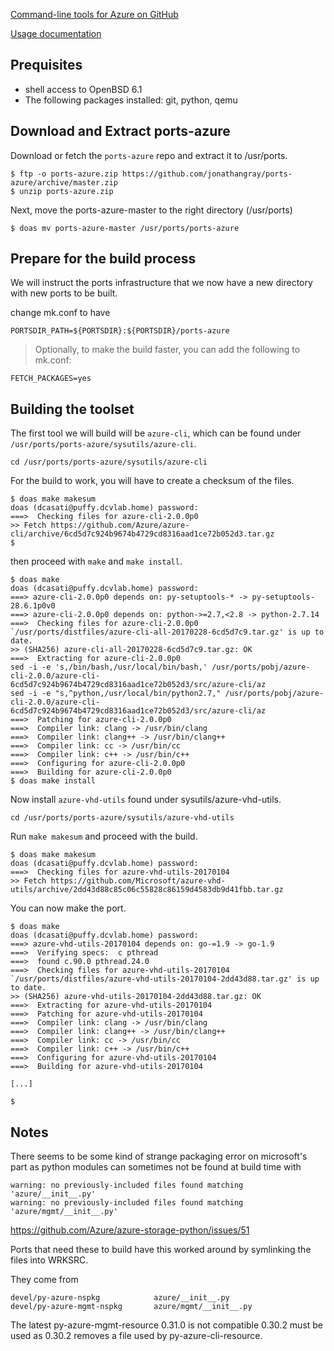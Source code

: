 [Command-line tools for Azure on GitHub](https://github.com/Azure/azure-cli)

[Usage documentation](https://docs.microsoft.com/en-us/cli/azure/)

## Prequisites

* shell access to OpenBSD 6.1
* The following packages installed: git, python, qemu

## Download and Extract ports-azure

Download or fetch the `ports-azure` repo and extract it to /usr/ports.

```
$ ftp -o ports-azure.zip https://github.com/jonathangray/ports-azure/archive/master.zip
$ unzip ports-azure.zip
```
Next, move the ports-azure-master to the right directory (/usr/ports)

```
$ doas mv ports-azure-master /usr/ports/ports-azure
```

## Prepare for the build process

We will instruct the ports infrastructure that we now have a new directory with new ports to be 
built. 

change mk.conf to have

```
PORTSDIR_PATH=${PORTSDIR}:${PORTSDIR}/ports-azure
```
 
> Optionally, to make the build faster, you can add the following to mk.conf:

```
FETCH_PACKAGES=yes
```
## Building the toolset

The first tool we will build will be `azure-cli`, which can be found under `/usr/ports/ports-azure/sysutils/azure-cli`.

```
cd /usr/ports/ports-azure/sysutils/azure-cli
```
For the build to work, you will have to create a checksum of the files.

```
$ doas make makesum                                                    
doas (dcasati@puffy.dcvlab.home) password: 
===>  Checking files for azure-cli-2.0.0p0
>> Fetch https://github.com/Azure/azure-cli/archive/6cd5d7c924b9674b4729cd8316aad1ce72b052d3.tar.gz
$
```

then proceed with `make` and `make install`.
```
$ doas make
doas (dcasati@puffy.dcvlab.home) password: 
===> azure-cli-2.0.0p0 depends on: py-setuptools-* -> py-setuptools-28.6.1p0v0
===> azure-cli-2.0.0p0 depends on: python->=2.7,<2.8 -> python-2.7.14
===>  Checking files for azure-cli-2.0.0p0
`/usr/ports/distfiles/azure-cli-all-20170228-6cd5d7c9.tar.gz' is up to date.
>> (SHA256) azure-cli-all-20170228-6cd5d7c9.tar.gz: OK
===>  Extracting for azure-cli-2.0.0p0
sed -i -e 's,/bin/bash,/usr/local/bin/bash,' /usr/ports/pobj/azure-cli-2.0.0/azure-cli-6cd5d7c924b9674b4729cd8316aad1ce72b052d3/src/azure-cli/az
sed -i -e "s,^python,/usr/local/bin/python2.7," /usr/ports/pobj/azure-cli-2.0.0/azure-cli-6cd5d7c924b9674b4729cd8316aad1ce72b052d3/src/azure-cli/az
===>  Patching for azure-cli-2.0.0p0
===>  Compiler link: clang -> /usr/bin/clang
===>  Compiler link: clang++ -> /usr/bin/clang++
===>  Compiler link: cc -> /usr/bin/cc
===>  Compiler link: c++ -> /usr/bin/c++
===>  Configuring for azure-cli-2.0.0p0
===>  Building for azure-cli-2.0.0p0
$ doas make install
```
Now install `azure-vhd-utils` found under sysutils/azure-vhd-utils.

```
cd /usr/ports/ports-azure/sysutils/azure-vhd-utils
```

Run `make makesum` and proceed with the build.

```
$ doas make makesum    
doas (dcasati@puffy.dcvlab.home) password: 
===>  Checking files for azure-vhd-utils-20170104
>> Fetch https://github.com/Microsoft/azure-vhd-utils/archive/2dd43d88c85c06c55828c86159d4583db9d41fbb.tar.gz
```
You can now make the port.

```
$ doas make                                                                                         
doas (dcasati@puffy.dcvlab.home) password:                                                          
===> azure-vhd-utils-20170104 depends on: go-=1.9 -> go-1.9
===>  Verifying specs:  c pthread                            
===>  found c.90.0 pthread.24.0        
===>  Checking files for azure-vhd-utils-20170104                                                   
`/usr/ports/distfiles/azure-vhd-utils-20170104-2dd43d88.tar.gz' is up to date.
>> (SHA256) azure-vhd-utils-20170104-2dd43d88.tar.gz: OK     
===>  Extracting for azure-vhd-utils-20170104                                                       
===>  Patching for azure-vhd-utils-20170104                                             
===>  Compiler link: clang -> /usr/bin/clang
===>  Compiler link: clang++ -> /usr/bin/clang++
===>  Compiler link: cc -> /usr/bin/cc
===>  Compiler link: c++ -> /usr/bin/c++
===>  Configuring for azure-vhd-utils-20170104
===>  Building for azure-vhd-utils-20170104

[...]

$
```

## Notes

There seems to be some kind of strange packaging error on microsoft's part
as python modules can sometimes not be found at build time with

```
warning: no previously-included files found matching 'azure/__init__.py'
warning: no previously-included files found matching 'azure/mgmt/__init__.py'
```
<https://github.com/Azure/azure-storage-python/issues/51>

Ports that need these to build have this worked around by symlinking
the files into WRKSRC.

They come from

```
devel/py-azure-nspkg            azure/__init__.py
devel/py-azure-mgmt-nspkg       azure/mgmt/__init__.py
```

The latest py-azure-mgmt-resource 0.31.0 is not compatible 0.30.2 must
be used as 0.30.2 removes a file used by py-azure-cli-resource.
